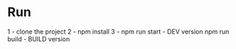 # Run

  1 - clone the project
  2 - npm install
  3 - npm run start - DEV version
      npm run build - BUILD version

